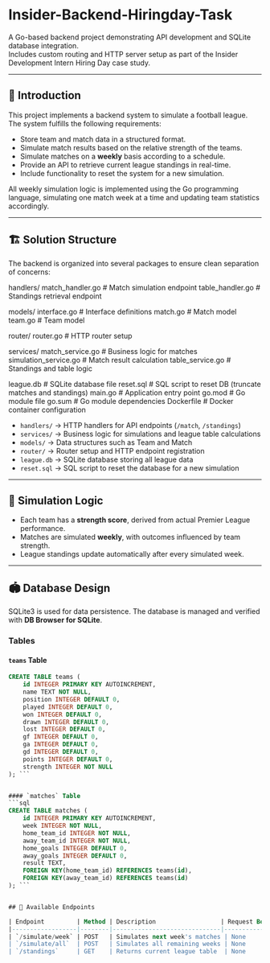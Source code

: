 # Insider-Backend-Hiringday-Task

A Go-based backend project demonstrating API development and SQLite database integration.  
Includes custom routing and HTTP server setup as part of the Insider Development Intern Hiring Day case study.

---

## 🚀 Introduction

This project implements a backend system to simulate a football league. The system fulfills the following requirements:

- Store team and match data in a structured format.  
- Simulate match results based on the relative strength of the teams.  
- Simulate matches on a **weekly** basis according to a schedule.  
- Provide an API to retrieve current league standings in real-time.  
- Include functionality to reset the system for a new simulation.

All weekly simulation logic is implemented using the Go programming language, simulating one match week at a time and updating team statistics accordingly.

---

## 🏗️ Solution Structure

The backend is organized into several packages to ensure clean separation of concerns:

handlers/
  match_handler.go       # Match simulation endpoint
  table_handler.go       # Standings retrieval endpoint

models/
  interface.go           # Interface definitions
  match.go               # Match model
  team.go                # Team model

router/
  router.go              # HTTP router setup

services/
  match_service.go       # Business logic for matches
  simulation_service.go  # Match result calculation
  table_service.go       # Standings and table logic

league.db                # SQLite database file
reset.sql                # SQL script to reset DB (truncate matches and standings)
main.go                  # Application entry point
go.mod                   # Go module file
go.sum                   # Go module dependencies
Dockerfile               # Docker container configuration


- `handlers/` → HTTP handlers for API endpoints (`/match`, `/standings`)  
- `services/` → Business logic for simulations and league table calculations  
- `models/` → Data structures such as Team and Match  
- `router/` → Router setup and HTTP endpoint registration  
- `league.db` → SQLite database storing all league data  
- `reset.sql` → SQL script to reset the database for a new simulation  

---

## 🧠 Simulation Logic

- Each team has a **strength score**, derived from actual Premier League performance.  
- Matches are simulated **weekly**, with outcomes influenced by team strength.  
- League standings update automatically after every simulated week.

---

## 🏟️ Database Design

SQLite3 is used for data persistence. The database is managed and verified with **DB Browser for SQLite**.

### Tables

#### `teams` Table

```sql
CREATE TABLE teams (
    id INTEGER PRIMARY KEY AUTOINCREMENT,
    name TEXT NOT NULL,
    position INTEGER DEFAULT 0,
    played INTEGER DEFAULT 0,
    won INTEGER DEFAULT 0,
    drawn INTEGER DEFAULT 0,
    lost INTEGER DEFAULT 0,
    gf INTEGER DEFAULT 0,
    ga INTEGER DEFAULT 0,
    gd INTEGER DEFAULT 0,
    points INTEGER DEFAULT 0,
    strength INTEGER NOT NULL
); ```


#### `matches` Table
```sql
CREATE TABLE matches (
    id INTEGER PRIMARY KEY AUTOINCREMENT,
    week INTEGER NOT NULL,
    home_team_id INTEGER NOT NULL,
    away_team_id INTEGER NOT NULL,
    home_goals INTEGER DEFAULT 0,
    away_goals INTEGER DEFAULT 0,
    result TEXT,
    FOREIGN KEY(home_team_id) REFERENCES teams(id),
    FOREIGN KEY(away_team_id) REFERENCES teams(id)
); ```


## 🚀 Available Endpoints

| Endpoint         | Method | Description                  | Request Body | Response                  |
|------------------|--------|------------------------------|--------------|---------------------------|
| `/simulate/week` | POST   | Simulates next week's matches | None         | JSON: Simulated matches   |
| `/simulate/all`  | POST   | Simulates all remaining weeks | None         | JSON: All simulated matches |
| `/standings`     | GET    | Returns current league table  | None         | JSON: Team standings      |

